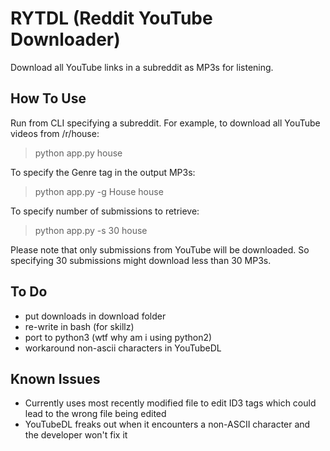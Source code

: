 RYTDL (Reddit YouTube Downloader)
=================================

Download all YouTube links in a subreddit as MP3s for listening.

How To Use
----------
Run from CLI specifying a subreddit. For example, to download all YouTube videos from /r/house:
> python app.py house

To specify the Genre tag in the output MP3s:
> python app.py -g House house

To specify number of submissions to retrieve:
> python app.py -s 30 house

Please note that only submissions from YouTube will be downloaded. So specifying 30 submissions might download less than 30 MP3s.


To Do
-----
- put downloads in download folder
- re-write in bash (for skillz)
- port to python3 (wtf why am i using python2)
- workaround non-ascii characters in YouTubeDL


Known Issues
------------
- Currently uses most recently modified file to edit ID3 tags which could lead to the wrong file being edited
- YouTubeDL freaks out when it encounters a non-ASCII character and the developer won't fix it